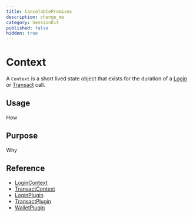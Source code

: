 ```yaml
---
title: CancelablePromises
description: change_me
category: SessionKit
published: false
hidden: true
---
```


# Context

A `Context` is a short lived state object that exists for the duration of a [Login](/docs/sessionkit/login) or [Transact](/docs/sessionkit/transact) call.

## Usage

How

## Purpose

Why

## Reference

- [LoginContext](/docs/sessionkit/login-context)
- [TransactContext](/docs/sessionkit/transact-context)
- [LoginPlugin](/docs/sessionkit/plugin-login)
- [TransactPlugin](/docs/sessionkit/plugin-transact)
- [WalletPlugin](/docs/sessionkit/plugin-wallet)
